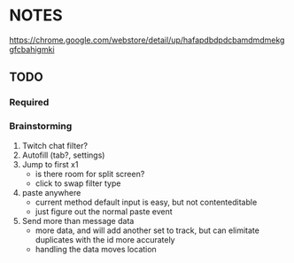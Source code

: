# NOTES
https://chrome.google.com/webstore/detail/up/hafapdbdpdcbamdmdmekggfcbahigmki


## TODO
### Required
### Brainstorming
1. Twitch chat filter?
2. Autofill (tab?, settings)
3. Jump to first x1
    - is there room for split screen?
    - click to swap filter type
4. paste anywhere 
    - current method default input is easy, but not contenteditable
    - just figure out the normal paste event
5. Send more than message data
    - more data, and will add another set to track, but can elimitate duplicates with the id more accurately
    - handling the data moves location